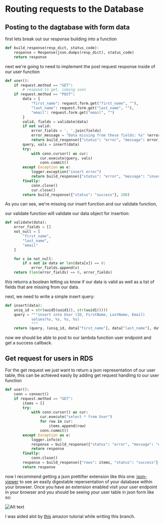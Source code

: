 # Routing requests to the Database

## Posting to the dagtabase with form data

first lets break out our response building into a function

```python
def build_response(resp_dict, status_code):
    response = Response(json.dumps(resp_dict), status_code)
    return response
```

next we're going to need to implement the post request response inside of our
user function

```python
def user():
    if request.method == "GET":
        # respond to get, coming soon
    if request.method == "POST":
        data = {
            "first_name": request.form.get("first_name", ""),
            "last_name": request.form.get("last_name", ""),
            "email": request.form.get("email", "")
        }
        valid, fields = validate(data)
        if not valid:
            error_fields = ', '.join(fields)
            error_message = "Data missing from these fields: %s" %error_fields
            return build_response({"status": "error", "message": error_message}, 400)
        query, vals = insert(data)
        try:
            with conn.cursor() as cur:
                cur.execute(query, vals)
                conn.commit()
        except Exception as e:
            logger.exception("insert error")
            return build_response({"status": "error", "message": "insert error"}, 500)
        finally:
            conn.close()
            cur.close()
        return build_response({"status": "success"}, 200)
```

As you can see, we're missing our insert function and our validate function,

our validate function will validate our data object for insertion:

```python
def validate(data):
    error_fields = []
    not_null = [
        "first_name",
        "last_name",
        "email"
    ]

    for x in not_null:
        if x not in data or len(data[x]) == 0:
            error_fields.append(x)
    return (len(error_fields) == 0, error_fields)
```

this returns a boolean letting us know if our data is valid as well as a list
of fields that are missing from our data.

next, we need to write a simple insert query:

```python
def insert(data):
    uniq_id = str(uuid5(uuid1(), str(uuid1())))
    query = """insert into User (ID, FirstName, LastName, Email)
            values(%s, %s, %s, %s)
            """
    return (query, (uniq_id, data["first_name"], data["last_name"], data["email"]))

```

now we should be able to post to our lambda function user endpoint and get a
success callback.

## Get request for users in RDS

For the get request we just want to return a json representation of our user
table, this can be achieved easily by adding get request handling to our user
function

```python
def user():
    conn = connect()
    if request.method == "GET":
        items = []
        try:
            with conn.cursor() as cur:
                cur.execute("select * from User")
                for row in cur:
                    items.append(row)
                conn.commit()
        except Exception as e:
            logger.info(e)
            response = build_response({"status": "error", "message": "error getting users"}, 500)
            return response
        finally:
            conn.close()
        response = build_response({"rows": items, "status": "success"}, 200)
        return response
```

now I recommend getting a json prettifier extension like this one: [json-viewer](https://github.com/tulios/json-viewer)
to see an easily digestable repersentation of your database within your browser.
Once you have an extension enabled visit your user endpoint in your browser and
you should be seeing your user table in json form like so:

![Alt text](/../screenshots/screenshots/user-json.png?raw=true "user-json")


I was aided alot by [this](http://docs.aws.amazon.com/lambda/latest/dg/vpc-rds.html)
amazon tutorial while writing this branch.

